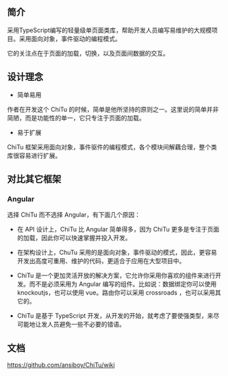 ## 简介
采用TypeScript编写的轻量级单页面类库，帮助开发人员编写易维护的大规模项目。采用面向对象，事件驱动的编程模式。

它的关注点在于页面的加载，切换，以及页面间数据的交互。

## 设计理念
* 简单易用

作者在开发这个 ChiTu 的时候，简单是他所坚持的原则之一。这里说的简单并非简陋，而是功能性的单一，它只专注于页面的加载。

* 易于扩展

ChiTu 框架采用面向对象，事件驱件的编程模式，各个模块间解藕合理，整个类库很容易进行扩展。

## 对比其它框架
### Angular

选择 ChiTu 而不选择 Angular，有下面几个原因：

* 在 API 设计上，ChiTu 比 Angular 简单得多，因为 ChiTu 更多是专注于页面的加载，因此你可以快速掌握并投入开发。
 
* 在架构设计上，ChuTu 采用的是面向对象，事件驱动的模式，因此，更容易开发出高度可重用、维护的代码，更适合于应用在大型项目中。

* ChiTu 是一个更加灵活开放的解决方案，它允许你采用你喜欢的组件来进行开发。而不是必须采用为 Angular 编写的组件。比如说：数据绑定你可以使用 knockoutjs，也可以使用 vue。路由你可以采用 crossroads ，也可以采用其它的。

* ChiTu 是基于 TypeScript 开发，从开发的开始，就考虑了要使强类型，来尽可能地让发人员避免一些不必要的错语。

## 文档
https://github.com/ansiboy/ChiTu/wiki 


